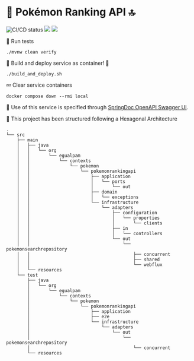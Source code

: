 # 🦆 Pokémon Ranking API 🔝

![CI/CD status](https://github.com/erickgualpa/pokemon-ranking-api/actions/workflows/main.yml/badge.svg)
[![](https://img.shields.io/badge/Spring%20Boot%20Version-3.3.2-blue)](/pom.xml)
[![](https://img.shields.io/badge/Java%20Version-21-blue)](/pom.xml)

🧪 Run tests
<br>

```shell script
./mvnw clean verify
```

🚀 Build and deploy service as container! 🐳
<br>

```shell script
./build_and_deploy.sh
```

💤 Clear service containers

```shell script
docker compose down --rmi local
``` 

🔹 Use of this service is specified through [SpringDoc OpenAPI Swagger UI](http://localhost:8080/swagger-ui/index.html).

📣 This project has been structured following a Hexagonal Architecture

[//]: # (Directory tree below was generated using 'tree -d -I target' command)

```
.
└── src
    ├── main
    │   ├── java
    │   │   └── org
    │   │       └── egualpam
    │   │           └── contexts
    │   │               └── pokemon
    │   │                   └── pokemonrankingapi
    │   │                       ├── application
    │   │                       │   └── ports
    │   │                       │       └── out
    │   │                       ├── domain
    │   │                       │   └── exceptions
    │   │                       └── infrastructure
    │   │                           └── adapters
    │   │                               ├── configuration
    │   │                               │   └── properties
    │   │                               │       └── clients
    │   │                               ├── in
    │   │                               │   └── controllers
    │   │                               └── out
    │   │                                   └── pokemonsearchrepository
    │   │                                       ├── concurrent
    │   │                                       ├── shared
    │   │                                       └── webflux
    │   └── resources
    └── test
        ├── java
        │   └── org
        │       └── egualpam
        │           └── contexts
        │               └── pokemon
        │                   └── pokemonrankingapi
        │                       ├── application
        │                       ├── e2e
        │                       └── infrastructure
        │                           └── adapters
        │                               └── out
        │                                   └── pokemonsearchrepository
        │                                       └── concurrent
        └── resources
```
